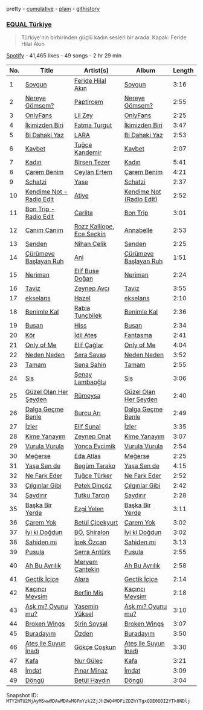 pretty - [cumulative](/playlists/cumulative/37i9dQZF1DX3aD9A9aINSs.md) - [plain](/playlists/plain/37i9dQZF1DX3aD9A9aINSs) - [githistory](https://github.githistory.xyz/mackorone/spotify-playlist-archive/blob/main/playlists/plain/37i9dQZF1DX3aD9A9aINSs)

### [EQUAL Türkiye](https://open.spotify.com/playlist/37i9dQZF1DX3aD9A9aINSs)

> Türkiye'nin birbirinden güçlü kadın sesleri bir arada\. Kapak: Feride Hilal Akın

[Spotify](https://open.spotify.com/user/spotify) - 41,465 likes - 49 songs - 2 hr 29 min

| No. | Title | Artist(s) | Album | Length |
|---|---|---|---|---|
| 1 | [Soygun](https://open.spotify.com/track/2UuC5wKOxlhB3JIwA88gxO) | [Feride Hilal Akın](https://open.spotify.com/artist/2dLBhX7dIdWL6Fsk9l0n1n) | [Soygun](https://open.spotify.com/album/0QGEwC4RnPMAfuTnOj0sti) | 3:16 |
| 2 | [Nereye Gömsem?](https://open.spotify.com/track/5LnoItjgkP1jQB1BT3xmMc) | [Paptircem](https://open.spotify.com/artist/6c5OFegHscPZXitA884R1b) | [Nereye Gömsem?](https://open.spotify.com/album/4L4pTQbsLkzPJWUogZTw05) | 2:55 |
| 3 | [OnlyFans](https://open.spotify.com/track/3zyGddnNteFhuj1fKMg4sZ) | [Lil Zey](https://open.spotify.com/artist/7Gx2wDVHyW5HJh7dc2t5h7) | [OnlyFans](https://open.spotify.com/album/3h57TeSLK4QUzobHYeewag) | 2:25 |
| 4 | [İkimizden Biri](https://open.spotify.com/track/7M9KPD0b04Z1rxJNGERuAe) | [Fatma Turgut](https://open.spotify.com/artist/1dsKaRPU3HFSdlNyMmH5QI) | [İkimizden Biri](https://open.spotify.com/album/1IcZEk9LPUkJIHomBVTXNX) | 3:47 |
| 5 | [Bi Dahaki Yaz](https://open.spotify.com/track/1PirbxcNXQO9cqEXare9mb) | [LARA](https://open.spotify.com/artist/29A0ZyAAZilbn5F6Vztd5i) | [Bi Dahaki Yaz](https://open.spotify.com/album/7AZ1ZZdWFFFXGxSJpdjWoG) | 2:53 |
| 6 | [Kaybet](https://open.spotify.com/track/2AoEZYLkoBmL26NEKX0XhD) | [Tuğçe Kandemir](https://open.spotify.com/artist/50z4meqYMvVCXEv2jDneDN) | [Kaybet](https://open.spotify.com/album/5oAolvNHkXFg2jsjh1AJfE) | 2:07 |
| 7 | [Kadın](https://open.spotify.com/track/577q8gGSTryRxX1YHWSjWk) | [Birsen Tezer](https://open.spotify.com/artist/3i5LEBNq1A00tgvcmB97vV) | [Kadın](https://open.spotify.com/album/7KzjDIqO99FmlNn3WvGkLx) | 5:41 |
| 8 | [Çarem Benim](https://open.spotify.com/track/4GdjAnbCjmD2yMzwokbHyT) | [Ceylan Ertem](https://open.spotify.com/artist/2crPPfVdmrxn5yUHLQVqOI) | [Çarem Benim](https://open.spotify.com/album/1q5VeXce1POHBoyaCcTsSW) | 4:21 |
| 9 | [Schatzi](https://open.spotify.com/track/5fu9AfLKjskk1aZKRpcOea) | [Yase](https://open.spotify.com/artist/54o2CbLdMsh6SR8hufrQiA) | [Schatzi](https://open.spotify.com/album/3hRPryQo9aZcW5A2vp3L3O) | 2:37 |
| 10 | [Kendime Not \- Radio Edit](https://open.spotify.com/track/6PGPkbYI3ek2Mt0ejCn9Hu) | [Atiye](https://open.spotify.com/artist/56g1u3Bu0S5072aksxyBei) | [Kendime Not \(Radio Edit\)](https://open.spotify.com/album/37tg27a5zEeEDF94nsDwWO) | 2:52 |
| 11 | [Bon Trip \- Radio Edit](https://open.spotify.com/track/1m7rYHVB8LHDTm9EqtKP4f) | [Carlita](https://open.spotify.com/artist/1GVbOnrND8b3eh2JZ4opw8) | [Bon Trip](https://open.spotify.com/album/2Mmsb8bBd17AgrB6O2NQKx) | 3:01 |
| 12 | [Canım Canım](https://open.spotify.com/track/1hOGtwPySIeikhY6e1IgCs) | [Rozz Kalliope](https://open.spotify.com/artist/4cKccE5LtINGKLAe0wd8pc), [Ece Seçkin](https://open.spotify.com/artist/1lfD2lvoDctsMr6grjYOb5) | [Annabelle](https://open.spotify.com/album/7j9FxtrUesYwDvnNaXFjUj) | 2:53 |
| 13 | [Senden](https://open.spotify.com/track/4NhuIxFbyzFRsFGTVM5yuz) | [Nihan Çelik](https://open.spotify.com/artist/2sJhBSO8uHc9oGynn8BkyW) | [Senden](https://open.spotify.com/album/7yK7k7SCEcxK4J7fKaxsr2) | 2:25 |
| 14 | [Çürümeye Başlayan Ruh](https://open.spotify.com/track/0iDETKFiAl3i07ubVrvwB3) | [Ani](https://open.spotify.com/artist/1w7GXnVAbouWJoSGQ1gSJz) | [Çürümeye Başlayan Ruh](https://open.spotify.com/album/6APBTVym2sLyLaLP0o40Eo) | 1:51 |
| 15 | [Neriman](https://open.spotify.com/track/0fy8UUTZPVp8pAIq0Q7VkZ) | [Elif Buse Doğan](https://open.spotify.com/artist/56hgP8k96P8s7hQyMvXCHS) | [Neriman](https://open.spotify.com/album/7AgcYDSREj9Q17SFCKHxFc) | 2:24 |
| 16 | [Taviz](https://open.spotify.com/track/2fbZvWLLgtMcMlulxZG7r1) | [Zeynep Avcı](https://open.spotify.com/artist/3gLxwGNcuxevTCnxabSAX3) | [Taviz](https://open.spotify.com/album/4PkacCvf82qLG3mqkK1QCG) | 3:55 |
| 17 | [ekselans](https://open.spotify.com/track/3qu2i564r2IftIYal074xw) | [Hazel](https://open.spotify.com/artist/5uSR40kJGxuUln9hTSN62C) | [ekselans](https://open.spotify.com/album/7birFZsVs9YA52ZLFdfatt) | 2:10 |
| 18 | [Benimle Kal](https://open.spotify.com/track/2exAIFiQr6ubeuYgM7g1I9) | [Rabia Tunçbilek](https://open.spotify.com/artist/6LFDD8c2UxP6NDMfrmlSMk) | [Benimle Kal](https://open.spotify.com/album/4t2PxoCQFeFszISgsUHvdK) | 2:36 |
| 19 | [Busan](https://open.spotify.com/track/0xh2a1G9SYJfp0NhxmQjJ6) | [Hiss](https://open.spotify.com/artist/3G5xL8UA1bD6a2i4o1AvwF) | [Busan](https://open.spotify.com/album/6Hf32zqjmqcOcIHx11nUWA) | 2:34 |
| 20 | [Kör](https://open.spotify.com/track/6iLIgEzOWCYn2aMfQPaMiz) | [İdil Ateş](https://open.spotify.com/artist/69pbpuvOtuRw0isQSCBFyR) | [Fantasma](https://open.spotify.com/album/55BULDEE9DPzM8A4m5emo7) | 2:41 |
| 21 | [Only of Me](https://open.spotify.com/track/4wovmjQE5j5RuRbHY8xAMo) | [Elif Çağlar](https://open.spotify.com/artist/4329Rqrv9R9wc832cqQCVv) | [Only of Me](https://open.spotify.com/album/3s3eet123pefJvJF8fiMir) | 4:04 |
| 22 | [Neden Neden](https://open.spotify.com/track/5ms86L1MvMdoKQk4wtLXYr) | [Sera Savaş](https://open.spotify.com/artist/0ZJEJs5ckjTCpL7BpyAHAF) | [Neden Neden](https://open.spotify.com/album/6a2Km2FGYbwuXDr8GnwZxp) | 3:52 |
| 23 | [Tamam](https://open.spotify.com/track/04bEcRfmY6N3rsfSlfuc7p) | [Sena Şahin](https://open.spotify.com/artist/40VwjQ6yxDV90bjbDU124W) | [Tamam](https://open.spotify.com/album/33H5Kl14pixalyKydBKoUF) | 2:55 |
| 24 | [Sis](https://open.spotify.com/track/6OVQN0KFCvW7cVc3tvLSvP) | [Şenay Lambaoğlu](https://open.spotify.com/artist/3TBKeKodYFrl3UaYKTcapT) | [Sis](https://open.spotify.com/album/06P8zZ1YQ4vfmivL1q9Kqv) | 3:06 |
| 25 | [Güzel Olan Her Şeyden](https://open.spotify.com/track/4zZjdDCBtEhMQAJshLNkNz) | [Rümeysa](https://open.spotify.com/artist/4FH8uYhn6QPw0TPttVqpSY) | [Güzel Olan Her Şeyden](https://open.spotify.com/album/2WP9KKkusHZgK9H5AKqTjL) | 2:40 |
| 26 | [Dalga Geçme Benle](https://open.spotify.com/track/1tnMoMHvAuvIwKskpjnZr0) | [Burcu Arı](https://open.spotify.com/artist/6Trx1bmTmOe0YPsNoL0KGE) | [Dalga Geçme Benle](https://open.spotify.com/album/2NYiRbZScX6mRr7Nf15RCl) | 2:49 |
| 27 | [İzler](https://open.spotify.com/track/7Kll8bTg2rpxNKc4LUU1Fh) | [Elif Sunal](https://open.spotify.com/artist/5Qhu2bQiXqEyRvF2Q9vF0y) | [İzler](https://open.spotify.com/album/7y3u4QypKRi2DFw9omAT3k) | 3:35 |
| 28 | [Kime Yanayım](https://open.spotify.com/track/0czlqpj4cxKcNr49XVnCBn) | [Zeynep Onat](https://open.spotify.com/artist/4WwiioQc49A8v5E5KOSxNZ) | [Kime Yanayım](https://open.spotify.com/album/6DJCh4kPfLxxddF8y7JlCs) | 3:07 |
| 29 | [Vurula Vurula](https://open.spotify.com/track/3NUesJYNCRgSQy4tSuiZsC) | [Yonca Evcimik](https://open.spotify.com/artist/7uViwGf6m3VatgaIx4It0s) | [Vurula Vurula](https://open.spotify.com/album/15E1vOp9KFzGH6E6wEzAKh) | 2:54 |
| 30 | [Meğerse](https://open.spotify.com/track/7y3bvcByG5epxP5hjFkIgT) | [Eda Atlas](https://open.spotify.com/artist/7evFI1HE86akQXdNhdWJVd) | [Meğerse](https://open.spotify.com/album/4T5iWFK3DpGlKcOaboDvay) | 2:25 |
| 31 | [Yaşa Sen de](https://open.spotify.com/track/0Z0zpmoZfLrKCjzrW8IvZ5) | [Begüm Tarako](https://open.spotify.com/artist/0KQBXaSq8nqSOc3DUDXpQF) | [Yaşa Sen de](https://open.spotify.com/album/1zNABVOt6CaR0yNbuLMfUE) | 4:15 |
| 32 | [Ne Fark Eder](https://open.spotify.com/track/2xY8D0eGrEGRoM6KAATeWq) | [Tuğçe Türker](https://open.spotify.com/artist/6Z8HhuPI82uubrWMs7BymI) | [Ne Fark Eder](https://open.spotify.com/album/7CQQIFhqDl4GeFAN9HGK8M) | 2:52 |
| 33 | [Çılgınlar Gibi](https://open.spotify.com/track/3hu1WFZr40AquYw0uqZ8Ox) | [Petek Dinçöz](https://open.spotify.com/artist/3v23sHokmHxpTMLEzCWwYn) | [Çılgınlar Gibi](https://open.spotify.com/album/4Kr5TR4DQt2C5Bj7Lu3I08) | 2:42 |
| 34 | [Saydırır](https://open.spotify.com/track/4hZ6hk096xqXrAeWGkb5rl) | [Tutku Tarçın](https://open.spotify.com/artist/0bScMiM2EDnMKYMhkS2zBW) | [Saydırır](https://open.spotify.com/album/1bZ33ElVrE4yE9adk2NhmA) | 2:28 |
| 35 | [Başka Bir Yerde](https://open.spotify.com/track/4B5Pw0wgHX3frK6NrTamNd) | [Ezgi Yelen](https://open.spotify.com/artist/5EpdmziOWYbygFxQ6V6NHT) | [Başka Bir Yerde](https://open.spotify.com/album/1vSSxTbLGA2vaZG269e9NF) | 3:11 |
| 36 | [Çarem Yok](https://open.spotify.com/track/6uhP5ELtva5073n9OsvspZ) | [Betül Çiçekyurt](https://open.spotify.com/artist/4k4sIsTkO5Rsp8S0uE7KGq) | [Çarem Yok](https://open.spotify.com/album/7mqtNKWxvJvVt15cE3miOX) | 3:02 |
| 37 | [İyi ki Doğdun](https://open.spotify.com/track/6m0cRyEXINcwU3EoT3Bqf4) | [BÖ](https://open.spotify.com/artist/65l8s1yyb4imsrrDUNHbj0), [Shiralon](https://open.spotify.com/artist/6blxXoc7LrO0e9H0wwxdWG) | [İyi ki Doğdun](https://open.spotify.com/album/3RJYxcldrfJWdvlRm4zKY7) | 3:02 |
| 38 | [Sahiden mi](https://open.spotify.com/track/05Th0vC1r3FEbyh0chdXdl) | [İpek Özcan](https://open.spotify.com/artist/2E9ccxAgaGu6DT1rCNfFsG) | [Sahiden mi](https://open.spotify.com/album/1FIzghXYtNpjjSFaQovmfG) | 3:13 |
| 39 | [Pusula](https://open.spotify.com/track/6mrVm6ivuBy6kgOud4gqO5) | [Serra Arıtürk](https://open.spotify.com/artist/6my1E0Xgjweume5eR9cWW7) | [Pusula](https://open.spotify.com/album/2MMMPJBJfbD0qtfPbqyNai) | 2:55 |
| 40 | [Ah Bu Ayrılık](https://open.spotify.com/track/6xoIEDBciRM0Dzj1K3pWzR) | [Meryem Cantekin](https://open.spotify.com/artist/0ZTWbUf3NYu0jFkWtYCpK4) | [Ah Bu Ayrılık](https://open.spotify.com/album/1DQXHSGm8m9zXVl6B28BPE) | 2:58 |
| 41 | [Geçtik İçiçe](https://open.spotify.com/track/4Imtj2LVF0ZFBQDAq4vkLI) | [Alara](https://open.spotify.com/artist/73cy4QAQJslj4bVgTxN5bk) | [Geçtik İçiçe](https://open.spotify.com/album/4oE8w44Nd0QKrVoTFivxtZ) | 2:14 |
| 42 | [Kaçıncı Mevsim](https://open.spotify.com/track/2ULzM932bwJhqux7gT7dIp) | [Berfin Mis](https://open.spotify.com/artist/1CoiO3TdOsRbxRdR499PSn) | [Kaçıncı Mevsim](https://open.spotify.com/album/6ayigrHztbmiPLEIwkhPof) | 2:18 |
| 43 | [Aşk mı? Oyunu mu?](https://open.spotify.com/track/6LcGjziSNxFAZ9eDM5xzeU) | [Yasemin Yüksel](https://open.spotify.com/artist/70nGcbG8jqQlucCIOZcAer) | [Aşk mı? Oyunu mu?](https://open.spotify.com/album/3uN6oC4TIBY0EeU5opBkco) | 3:10 |
| 44 | [Broken Wings](https://open.spotify.com/track/18bIyNSSAYS3FbnNZmePj9) | [Şirin Soysal](https://open.spotify.com/artist/0cQSDs28d2xyeYFEjrk5X9) | [Broken Wings](https://open.spotify.com/album/4Z6BDZay5v5OlkFfCUJ75b) | 3:07 |
| 45 | [Buradayım](https://open.spotify.com/track/5wrxoeor4Rd6OyJqIeuI0c) | [Özden](https://open.spotify.com/artist/72kvCthv6AhcGegRjxrofs) | [Buradayım](https://open.spotify.com/album/79vHwGJQKbObyvnFLRiRds) | 3:50 |
| 46 | [Ateş ile Suyun İnadı](https://open.spotify.com/track/7MIGRrYHgdFwycxJ5aDXmi) | [Gökçe Coşkun](https://open.spotify.com/artist/5jZoqQRsD5rH9SSDHegEk6) | [Ateş ile Suyun İnadı](https://open.spotify.com/album/5kPSbyW7vSacYatIr8nANB) | 3:30 |
| 47 | [Kafa](https://open.spotify.com/track/6hLHMjLQyOeBnhXZxBuVYW) | [Nur Güleç](https://open.spotify.com/artist/5GsD6QnL32cYwvtnLtsQE6) | [Kafa](https://open.spotify.com/album/5KCl71LvYa6F1YJQ7kq5E5) | 3:21 |
| 48 | [İmdat](https://open.spotify.com/track/45P9dlQpCyWPU0x3KNTqPt) | [Pınar Minaz](https://open.spotify.com/artist/4VKwn7O3lpWbx6K0gDjxJZ) | [İmdat](https://open.spotify.com/album/6q2i9geRO8TmTdmmQNwYH8) | 3:09 |
| 49 | [Döngü](https://open.spotify.com/track/4HmcPhmvJw1S6GsXt0Syse) | [Betül Haydın](https://open.spotify.com/artist/4bJaoGldD74u5aLEwZdEad) | [Döngü](https://open.spotify.com/album/6hy7rHzSYwOllf4B52kTlg) | 3:04 |

Snapshot ID: `MTY2NTU2MjAyMSwwMDAwMDAwMGFmYzk2ZjJhZWQ4MDFiZDZhYTgxODE0ODI2YTk0NDlj`
